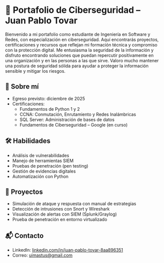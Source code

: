 # 🔐 Portafolio de Ciberseguridad – Juan Pablo Tovar

Bienvenido a mi portafolio como estudiante de Ingeniería en Software y Redes, con especialización en ciberseguridad. Aquí encontrarás proyectos, certificaciones y recursos que reflejan mi formación técnica y compromiso con la protección digital.
Me entusiasma la seguridad de la información y disfruto encontrando soluciones que puedan repercutir positivamente en una organización y en las personas a las que sirve. Valoro mucho mantener una postura de seguridad sólida para ayudar a proteger la información sensible y mitigar los riesgos.

## 🧠 Sobre mí
- Egreso previsto: diciembre de 2025
- Certificaciones:
  - Fundamentos de Python 1 y 2
  - CCNA: Conmutación, Enrutamiento y Redes Inalámbricas
  - SQL Server: Administración de bases de datos
  - Fundamentos de Ciberseguridad – Google (en curso)

## 🛠️ Habilidades
- Análisis de vulnerabilidades
- Manejo de herramientas SIEM
- Pruebas de penetración (pen testing)
- Gestión de evidencias digitales
- Automatización con Python

## 📁 Proyectos
- Simulación de ataque y respuesta con manual de estrategias
- Detección de intrusiones con Snort y Wireshark
- Visualización de alertas con SIEM (Splunk/Graylog)
- Prueba de penetración en entorno virtualizado

## 📬 Contacto
- LinkedIn: [linkedin.com/in/juan-pablo-tovar-8aa896351](https://linkedin.com/in/juan-pablo-tovar-8aa896351)
- Correo: uimastus@gmail.com
